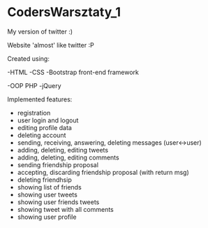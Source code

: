 # CodersWarsztaty_1
My version of twitter :)

Website 'almost' like twitter :P

Created using:

-HTML
-CSS
-Bootstrap front-end framework

-OOP PHP
-jQuery


Implemented features:
- registration
- user login and logout
- editing profile data
- deleting account
- sending, receiving, answering, deleting messages (user<->user)
- adding, deleting, editing tweets
- adding, deleting, editing comments
- sending friendship proposal
- accepting, discarding friendship proposal (with return msg)
- deleting friendhsip
- showing list of friends
- showing user tweets
- showing user friends tweets
- showing tweet with all comments
- showing user profile
